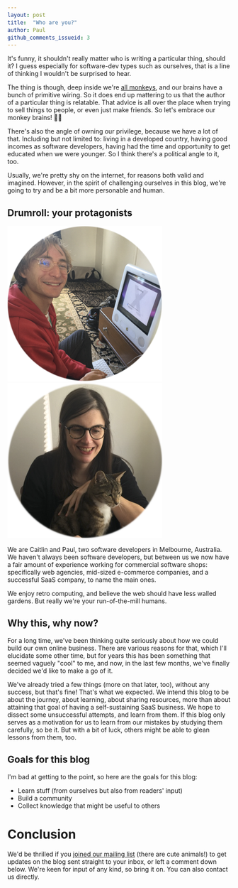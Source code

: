 ```yaml
---
layout: post
title:  "Who are you?"
author: Paul
github_comments_issueid: 3
---
```


It's funny, it shouldn't really matter who is writing a particular
thing, should it?  I guess especially for software-dev types such as
ourselves, that is a line of thinking I wouldn't be surprised to hear.

The thing is though, deep inside we're [all
monkeys][cognitive-biases], and our brains have a bunch of primitive
wiring.  So it does end up mattering to us that the author of a
particular thing is relatable.  That advice is all over the place when
trying to sell things to people, or even just make friends.  So let's
embrace our monkey brains! 🐒🧠

There's also the angle of owning our privilege, because we have a lot
of that.  Including but not limited to: living in a developed country,
having good incomes as software developers, having had the time and
opportunity to get educated when we were younger.  So I think there's
a political angle to it, too.

Usually, we're pretty shy on the internet, for reasons both valid and
imagined.  However, in the spirit of challenging ourselves in this
blog, we're going to try and be a bit more personable and human.

## Drumroll: your protagonists

![](/images/paul-round.png)
![](/images/caitlin-round.png)

We are Caitlin and Paul, two software developers in Melbourne,
Australia.  We haven't always been software developers, but between us
we now have a fair amount of experience working for commercial
software shops: specifically web agencies, mid-sized e-commerce
companies, and a successful SaaS company, to name the main ones.

We enjoy retro computing, and believe the web should have less walled
gardens.  But really we're your run-of-the-mill humans.

## Why this, why now?

For a long time, we've been thinking quite seriously about how we
could build our own online business.  There are various reasons for
that, which I'll elucidate some other time, but for years this has
been something that seemed vaguely "cool" to me, and now, in the last
few months, we've finally decided we'd like to make a go of it.

We've already tried a few things (more on that later, too), without
any success, but that's fine!  That's what we expected.  We intend
this blog to be about the journey, about learning, about sharing
resources, more than about attaining that goal of having a
self-sustaining SaaS business.  We hope to dissect some unsuccessful
attempts, and learn from them.  If this blog only serves as a
motivation for us to learn from our mistakes by studying them
carefully, so be it.  But with a bit of luck, others might be able to
glean lessons from them, too.

## Goals for this blog

I'm bad at getting to the point, so here are the goals for this blog:

* Learn stuff (from ourselves but also from readers' input)
* Build a community
* Collect knowledge that might be useful to others

# Conclusion

We'd be thrilled if you [joined our mailing list][mailchimp] (there
are cute animals!) to get updates on the blog sent straight to your
inbox, or left a comment down below.  We're keen for input of any
kind, so bring it on.  You can also contact us directly.

[mailchimp]: /mailing-list/
[cognitive-biases]: https://en.wikipedia.org/wiki/List_of_cognitive_biases
